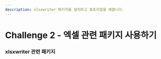 ```yaml
---
description: xlsxwriter 패키지를 설치하고 튜토리얼을 해봅니다.
---
```


# Challenge 2 - 엑셀 관련 패키지 사용하기

### xlsxwriter 관련 패키지 



